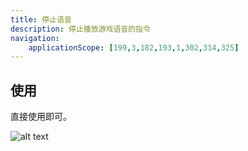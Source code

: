 ```yaml
---
title: 停止语音
description: 停止播放游戏语音的指令
navigation:
    applicationScope: [199,3,182,193,1,302,314,325]
---
```


## 使用

直接使用即可。

![alt text](https://cdn.gcw.wiki/gcw/image/zh_hans/commands/audio/stopvoice/image.png)
